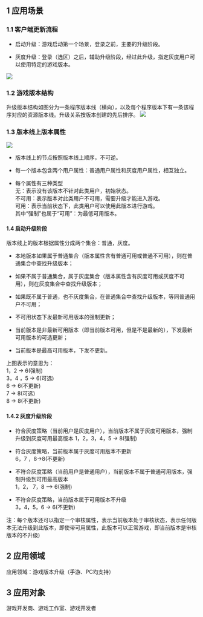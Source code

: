## 1 应用场景



### 1.1 客户端更新流程

- 启动升级：游戏启动第一个场景，登录之前，主要的升级阶段。

- 灰度升级：登录（选区）之后，辅助升级阶段，经过此升级，指定灰度用户可以使用特定的游戏版本。

![](http://imgcache.tcecqpoc.fsphere.cn/image/mc.qcloudimg.com/static/img/a217e2af6f71494e62acd8a3474e3da8/1.png)

### 1.2 游戏版本结构
升级版本结构如图分为一条程序版本线（横向），以及每个程序版本下有一条该程序对应的资源版本线。升级关系按版本创建的先后排序。
![](http://imgcache.tcecqpoc.fsphere.cn/image/mc.qcloudimg.com/static/img/0c4399d343d65e7f9ae914fb61c01a6b/2.png)

### 1.3 版本线上版本属性

![](http://imgcache.tcecqpoc.fsphere.cn/image/mc.qcloudimg.com/static/img/3ed524f4a92078dc67c2fef5d5719589/3.png)


- 版本线上的节点按照版本线上顺序，不可逆。  

- 每一个版本包含两个用户属性：普通用户属性和灰度用户属性，相互独立。  

- 每个属性有三种类型  
无：表示没有该版本不针对此类用户，初始状态。  
不可用：表示版本对此类用户不可用，需要升级才能进入游戏。  
可用：表示当前状态下，此类用户可以使用此版本进行游戏。  
其中“强制”也属于“可用”：为最低可用版本。

#### 1.4 启动升级阶段  

版本线上的版本根据属性分成两个集合：普通，灰度。

- 本地版本如果属于普通集合（版本属性含有普通可用或普通不可用），则在普通集合中查找升级版本；   

- 如果不属于普通集合，属于灰度集合（版本属性含有灰度可用或灰度不可用），则在灰度集合中查找升级版本；    

- 如果既不属于普通，也不灰度集合，在普通集合中查找升级版本，等同普通用户不可用；  

- 不可用状态下发最新可用版本的强制更新；  

- 当前版本是非最新可用版本（即当前版本可用，但是不是最新的），下发最新可用版本的可选更新；  

- 当前版本是最高可用版本，下发不更新。  

上图表示的意思为：  
1，2 -> 6(强制)  
3，4 ，5 -> 6(可选)  
6 -> 6(不更新)  
7 -> 8(可选)  
8 -> 8(不更新)  

#### 1.4.2 灰度升级阶段  



- 符合灰度策略（当前用户是灰度用户），当前版本不属于灰度可用版本，强制升级到灰度可用最高版本
1，2，3，4，5 -> 8(强制)    



- 符合灰度策略，当前版本属于灰度可用版本不更新  
6，7 ，8->8(不更新)  
  


- 不符合灰度策略（当前用户是普通用户），当前版本不属于普通可用版本，强制升级到可用最高版本    
1，2， 7，8 –> 6(强制)    



- 不符合灰度策略，当前版本属于可用版本不升级  
3，4，5，6 -> 6(不更新)    

注：每个版本还可以指定一个审核属性，表示当前版本处于审核状态，表示任何版本无法升级到此版本，即使带可用属性，此版本可以正常游戏，即当前版本是审核版本的不升级)  

## 2 应用领域
应用领域：游戏版本升级（手游、PC均支持）

## 3 应用对象
游戏开发商、游戏工作室、游戏开发者
